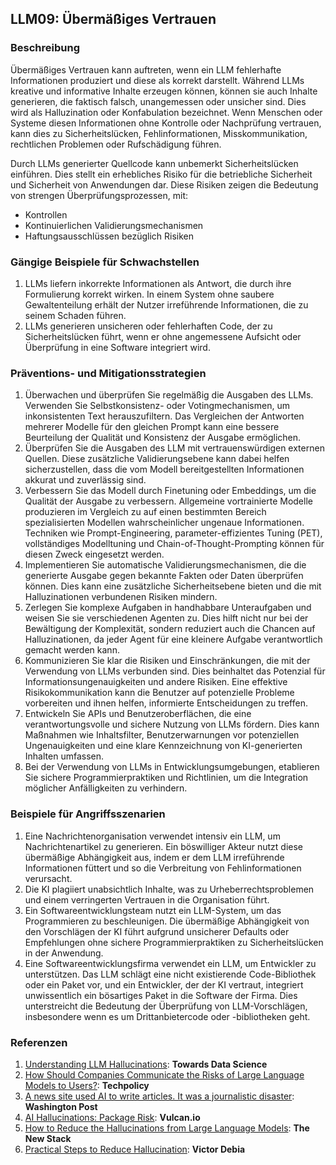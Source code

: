 ## LLM09: Übermäßiges Vertrauen

### Beschreibung

Übermäßiges Vertrauen kann auftreten, wenn ein LLM fehlerhafte Informationen produziert und diese als korrekt darstellt. Während LLMs kreative und informative Inhalte erzeugen können, können sie auch Inhalte generieren, die faktisch falsch, unangemessen oder unsicher sind. Dies wird als Halluzination oder Konfabulation bezeichnet. Wenn Menschen oder Systeme diesen Informationen ohne Kontrolle oder Nachprüfung vertrauen, kann dies zu Sicherheitslücken, Fehlinformationen, Misskommunikation, rechtlichen Problemen oder Rufschädigung führen.

Durch LLMs generierter Quellcode kann unbemerkt Sicherheitslücken einführen. Dies stellt ein erhebliches Risiko für die betriebliche Sicherheit und Sicherheit von Anwendungen dar. Diese Risiken zeigen die Bedeutung von strengen Überprüfungsprozessen, mit:

* Kontrollen
* Kontinuierlichen Validierungsmechanismen
* Haftungsausschlüssen bezüglich Risiken

### Gängige Beispiele für Schwachstellen

1. LLMs liefern inkorrekte Informationen als Antwort, die durch ihre Formulierung korrekt wirken. In einem System ohne saubere Gewaltenteilung erhält der Nutzer irreführende Informationen, die zu seinem Schaden führen.
2. LLMs generieren unsicheren oder fehlerhaften Code, der zu Sicherheitslücken führt, wenn er ohne angemessene Aufsicht oder Überprüfung in eine Software integriert wird.

### Präventions- und Mitigationsstrategien

1. Überwachen und überprüfen Sie regelmäßig die Ausgaben des LLMs. Verwenden Sie Selbstkonsistenz- oder Votingmechanismen, um inkonsistenten Text herauszufiltern. Das Vergleichen der Antworten mehrerer Modelle für den gleichen Prompt kann eine bessere Beurteilung der Qualität und Konsistenz der Ausgabe ermöglichen.
2. Überprüfen Sie die Ausgaben des LLM mit vertrauenswürdigen externen Quellen. Diese zusätzliche Validierungsebene kann dabei helfen sicherzustellen, dass die vom Modell bereitgestellten Informationen akkurat und zuverlässig sind.
3. Verbessern Sie das Modell durch Finetuning oder Embeddings, um die Qualität der Ausgabe zu verbessern. Allgemeine vortrainierte Modelle produzieren im Vergleich zu auf einen bestimmten Bereich spezialisierten Modellen  wahrscheinlicher ungenaue Informationen. Techniken wie Prompt-Engineering, parameter-effizientes Tuning (PET), vollständiges Modelltuning und Chain-of-Thought-Prompting können für diesen Zweck eingesetzt werden.
4. Implementieren Sie automatische Validierungsmechanismen, die die generierte Ausgabe gegen bekannte Fakten oder Daten überprüfen können. Dies kann eine zusätzliche Sicherheitsebene bieten und die mit Halluzinationen verbundenen Risiken mindern.
5. Zerlegen Sie komplexe Aufgaben in handhabbare Unteraufgaben und weisen Sie sie verschiedenen Agenten zu. Dies hilft nicht nur bei der Bewältigung der Komplexität, sondern reduziert auch die Chancen auf Halluzinationen, da jeder Agent für eine kleinere Aufgabe verantwortlich gemacht werden kann.
6. Kommunizieren Sie klar die Risiken und Einschränkungen, die mit der Verwendung von LLMs verbunden sind. Dies beinhaltet das Potenzial für Informationsungenauigkeiten und andere Risiken. Eine effektive Risikokommunikation kann die Benutzer auf potenzielle Probleme vorbereiten und ihnen helfen, informierte Entscheidungen zu treffen.
7. Entwickeln Sie APIs und Benutzeroberflächen, die eine verantwortungsvolle und sichere Nutzung von LLMs fördern. Dies kann Maßnahmen wie Inhaltsfilter, Benutzerwarnungen vor potenziellen Ungenauigkeiten und eine klare Kennzeichnung von KI-generierten Inhalten umfassen.
8. Bei der Verwendung von LLMs in Entwicklungsumgebungen, etablieren Sie sichere Programmierpraktiken und Richtlinien, um die Integration möglicher Anfälligkeiten zu verhindern.

### Beispiele für Angriffsszenarien

1. Eine Nachrichtenorganisation verwendet intensiv ein LLM, um Nachrichtenartikel zu generieren. Ein böswilliger Akteur nutzt diese übermäßige Abhängigkeit aus, indem er dem LLM irreführende Informationen füttert und so die Verbreitung von Fehlinformationen verursacht.
2. Die KI plagiiert unabsichtlich Inhalte, was zu Urheberrechtsproblemen und einem verringerten Vertrauen in die Organisation führt.
3. Ein Softwareentwicklungsteam nutzt ein LLM-System, um das Programmieren zu beschleunigen. Die übermäßige Abhängigkeit von den Vorschlägen der KI führt aufgrund unsicherer Defaults oder Empfehlungen ohne sichere Programmierpraktiken zu Sicherheitslücken in der Anwendung.
4. Eine Softwareentwicklungsfirma verwendet ein LLM, um Entwickler zu unterstützen. Das LLM schlägt eine nicht existierende Code-Bibliothek oder ein Paket vor, und ein Entwickler, der der KI vertraut, integriert unwissentlich ein bösartiges Paket in die Software der Firma. Dies unterstreicht die Bedeutung der Überprüfung von LLM-Vorschlägen, insbesondere wenn es um Drittanbietercode oder -bibliotheken geht.

### Referenzen

1. [Understanding LLM Hallucinations](https://towardsdatascience.com/llm-hallucinations-ec831dcd7786): **Towards Data Science**
2. [How Should Companies Communicate the Risks of Large Language Models to Users?](https://techpolicy.press/how-should-companies-communicate-the-risks-of-large-language-models-to-users/): **Techpolicy**
3. [A news site used AI to write articles. It was a journalistic disaster](https://www.washingtonpost.com/media/2023/01/17/cnet-ai-articles-journalism-corrections/): **Washington Post**
4. [AI Hallucinations: Package Risk](https://vulcan.io/blog/ai-hallucinations-package-risk): **Vulcan.io**
5. [How to Reduce the Hallucinations from Large Language Models](https://thenewstack.io/how-to-reduce-the-hallucinations-from-large-language-models/): **The New Stack**
6. [Practical Steps to Reduce Hallucination](https://newsletter.victordibia.com/p/practical-steps-to-reduce-hallucination): **Victor Debia**
